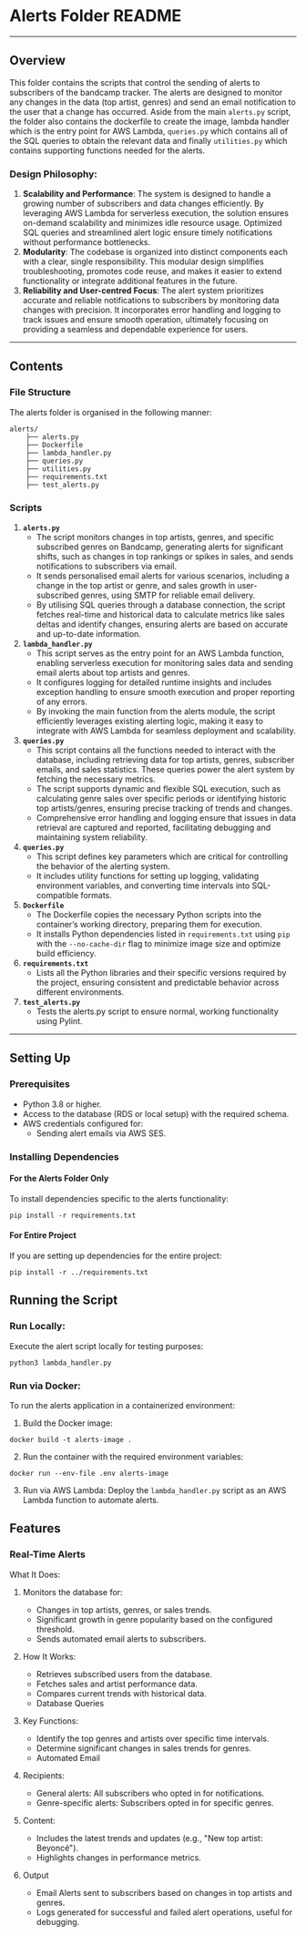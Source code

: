 # **Alerts Folder README**

---

## **Overview**

This folder contains the scripts that control the sending of alerts to subscribers of the bandcamp tracker. The alerts are designed to monitor any changes in the data (top artist, genres) and send an email notification to the user that a change has occurred. 
Aside from the main `alerts.py` script, the folder also contains the dockerfile to create the image, lambda handler which is the entry point for AWS Lambda, `queries.py` which contains all of the SQL queries to obtain the relevant data and finally `utilities.py` which contains supporting functions needed for the alerts.
### Design Philosophy:
1. **Scalability and Performance**: The system is designed to handle a growing number of subscribers and data changes efficiently. By leveraging AWS Lambda for serverless execution, the solution ensures on-demand scalability and minimizes idle resource usage. Optimized SQL queries and streamlined alert logic ensure timely notifications without performance bottlenecks.
2. **Modularity**: The codebase is organized into distinct components each with a clear, single responsibility. This modular design simplifies troubleshooting, promotes code reuse, and makes it easier to extend functionality or integrate additional features in the future.
3. **Reliability and User-centred Focus**: The alert system prioritizes accurate and reliable notifications to subscribers by monitoring data changes with precision. It incorporates error handling and logging to track issues and ensure smooth operation, ultimately focusing on providing a seamless and dependable experience for users.

---

## **Contents**

### **File Structure**
The alerts folder is organised in the following manner:
```
alerts/ 
    ├── alerts.py
    ├── Dockerfile
    ├── lambda_handler.py
    ├── queries.py
    ├── utilities.py
    ├── requirements.txt
    ├── test_alerts.py
```

### **Scripts**
1. **`alerts.py`**
   - The script monitors changes in top artists, genres, and specific subscribed genres on Bandcamp, generating alerts for significant shifts, such as changes in top rankings or spikes in sales, and sends notifications to subscribers via email.
   - It sends personalised email alerts for various scenarios, including a change in the top artist or genre, and sales growth in user-subscribed genres, using SMTP for reliable email delivery.
   - By utilising SQL queries through a database connection, the script fetches real-time and historical data to calculate metrics like sales deltas and identify changes, ensuring alerts are based on accurate and up-to-date information.
2. **`lambda_handler.py`**
   - This script serves as the entry point for an AWS Lambda function, enabling serverless execution for monitoring sales data and sending email alerts about top artists and genres.
   - It configures logging for detailed runtime insights and includes exception handling to ensure smooth execution and proper reporting of any errors.
   - By invoking the main function from the alerts module, the script efficiently leverages existing alerting logic, making it easy to integrate with AWS Lambda for seamless deployment and scalability.
3. **`queries.py`**
   - This script contains all the functions needed to interact with the database, including retrieving data for top artists, genres, subscriber emails, and sales statistics. These queries power the alert system by fetching the necessary metrics.
   - The script supports dynamic and flexible SQL execution, such as calculating genre sales over specific periods or identifying historic top artists/genres, ensuring precise tracking of trends and changes.
   - Comprehensive error handling and logging ensure that issues in data retrieval are captured and reported, facilitating debugging and maintaining system reliability.
4. **`queries.py`**
   - This script defines key parameters which are critical for controlling the behavior of the alerting system.
   - It includes utility functions for setting up logging, validating environment variables, and converting time intervals into SQL-compatible formats.
5. **`Dockerfile`**
   - The Dockerfile copies the necessary Python scripts into the container’s working directory, preparing them for execution.
   - It installs Python dependencies listed in `requirements.txt` using `pip` with the `--no-cache-dir` flag to minimize image size and optimize build efficiency.
6. **`requirements.txt`**
   - Lists all the Python libraries and their specific versions required by the project, ensuring consistent and predictable behavior across different environments.
7. **`test_alerts.py`**
   - Tests the alerts.py script to ensure normal, working functionality using Pylint.

---

## **Setting Up**

### **Prerequisites**
- Python 3.8 or higher.
- Access to the database (RDS or local setup) with the required schema.
- AWS credentials configured for:
    - Sending alert emails via AWS SES.

### **Installing Dependencies**
#### **For the Alerts Folder Only**
To install dependencies specific to the alerts functionality:
```
pip install -r requirements.txt
```
#### **For Entire Project**
If you are setting up dependencies for the entire project:
```
pip install -r ../requirements.txt
```
## **Running the Script**
### **Run Locally:**
Execute the alert script locally for testing purposes:
```
python3 lambda_handler.py
```
### **Run via Docker:**
To run the alerts application in a containerized environment:

1. Build the Docker image:
```
docker build -t alerts-image .
```
2. Run the container with the required environment variables:
```
docker run --env-file .env alerts-image
```
3. Run via AWS Lambda:
Deploy the `lambda_handler.py` script as an AWS Lambda function to automate alerts.

## **Features**
### **Real-Time Alerts**
What It Does:

1. Monitors the database for:
    - Changes in top artists, genres, or sales trends.
    - Significant growth in genre popularity based on the configured threshold.
    - Sends automated email alerts to subscribers.

2. How It Works:
    - Retrieves subscribed users from the database.
    - Fetches sales and artist performance data.
    - Compares current trends with historical data.
    - Database Queries

3. Key Functions:
    - Identify the top genres and artists over specific time intervals.
    - Determine significant changes in sales trends for genres.
    - Automated Email

4. Recipients:
    - General alerts: All subscribers who opted in for notifications.
    - Genre-specific alerts: Subscribers opted in for specific genres.

5. Content:
    - Includes the latest trends and updates (e.g., "New top artist: Beyoncé").
    - Highlights changes in performance metrics.

6. Output
    - Email Alerts sent to subscribers based on changes in top artists and genres.
    - Logs generated for successful and failed alert operations, useful for debugging.